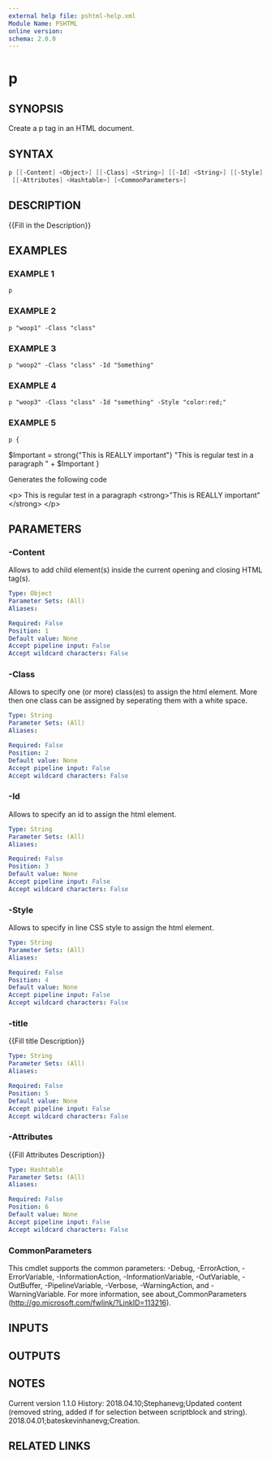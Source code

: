 ```yaml
---
external help file: pshtml-help.xml
Module Name: PSHTML
online version:
schema: 2.0.0
---
```


# p

## SYNOPSIS
Create a p tag in an HTML document.

## SYNTAX

``` powershell
p [[-Content] <Object>] [[-Class] <String>] [[-Id] <String>] [[-Style] <String>] [[-title] <String>]
 [[-Attributes] <Hashtable>] [<CommonParameters>]
```

## DESCRIPTION
{{Fill in the Description}}

## EXAMPLES

### EXAMPLE 1
```
p
```

### EXAMPLE 2
```
p "woop1" -Class "class"
```

### EXAMPLE 3
```
p "woop2" -Class "class" -Id "Something"
```

### EXAMPLE 4
```
p "woop3" -Class "class" -Id "something" -Style "color:red;"
```

### EXAMPLE 5
```
p {
```

$Important = strong{"This is REALLY important"}
    "This is regular test in a paragraph " + $Important
}

Generates the following code

\<p\>
This is regular test in a paragraph \<strong\>"This is REALLY important"\</strong\>
\</p\>

## PARAMETERS

### -Content
Allows to add child element(s) inside the current opening and closing HTML tag(s).

```yaml
Type: Object
Parameter Sets: (All)
Aliases:

Required: False
Position: 1
Default value: None
Accept pipeline input: False
Accept wildcard characters: False
```

### -Class
Allows to specify one (or more) class(es) to assign the html element.
More then one class can be assigned by seperating them with a white space.

```yaml
Type: String
Parameter Sets: (All)
Aliases:

Required: False
Position: 2
Default value: None
Accept pipeline input: False
Accept wildcard characters: False
```

### -Id
Allows to specify an id to assign the html element.

```yaml
Type: String
Parameter Sets: (All)
Aliases:

Required: False
Position: 3
Default value: None
Accept pipeline input: False
Accept wildcard characters: False
```

### -Style
Allows to specify in line CSS style to assign the html element.

```yaml
Type: String
Parameter Sets: (All)
Aliases:

Required: False
Position: 4
Default value: None
Accept pipeline input: False
Accept wildcard characters: False
```

### -title
{{Fill title Description}}

```yaml
Type: String
Parameter Sets: (All)
Aliases:

Required: False
Position: 5
Default value: None
Accept pipeline input: False
Accept wildcard characters: False
```

### -Attributes
{{Fill Attributes Description}}

```yaml
Type: Hashtable
Parameter Sets: (All)
Aliases:

Required: False
Position: 6
Default value: None
Accept pipeline input: False
Accept wildcard characters: False
```

### CommonParameters
This cmdlet supports the common parameters: -Debug, -ErrorAction, -ErrorVariable, -InformationAction, -InformationVariable, -OutVariable, -OutBuffer, -PipelineVariable, -Verbose, -WarningAction, and -WarningVariable.
For more information, see about_CommonParameters (http://go.microsoft.com/fwlink/?LinkID=113216).

## INPUTS

## OUTPUTS

## NOTES
Current version 1.1.0
   History:
       2018.04.10;Stephanevg;Updated content (removed string, added if for selection between scriptblock and string).
       2018.04.01;bateskevinhanevg;Creation.

## RELATED LINKS
